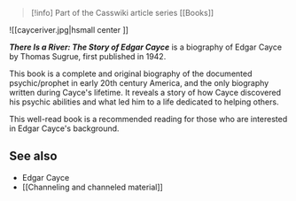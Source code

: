 > [!info] Part of the Casswiki article series [[Books]]

![[cayceriver.jpg|hsmall center ]] 


_**There Is a River: The Story of Edgar Cayce**_ is a biography of Edgar Cayce by Thomas Sugrue, first published in 1942.

This book is a complete and original biography of the documented psychic/prophet in early 20th century America, and the only biography written during Cayce's lifetime. It reveals a story of how Cayce discovered his psychic abilities and what led him to a life dedicated to helping others.

This well-read book is a recommended reading for those who are interested in Edgar Cayce's background.

See also
--------

*   Edgar Cayce
*   [[Channeling and channeled material]]